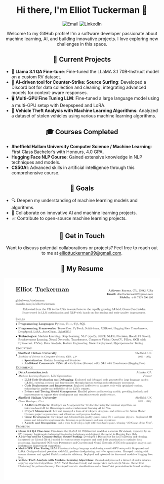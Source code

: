 <h1 align="center">Hi there, I'm Elliot Tuckerman 👋</h1>

<p align="center">
  <a href="mailto:elliottuckerman99@gmail.com"><img src="https://img.shields.io/badge/-Email-ff69b4" alt="Email"></a>
  <a href="https://linkedin.com/in/elliottuckerman/"><img src="https://img.shields.io/badge/-LinkedIn-0077b5" alt="LinkedIn"></a>
</p>

<p align="center">Welcome to my GitHub profile! I'm a software developer passionate about machine learning, AI, and building innovative projects. I love exploring new challenges in this space.</p>

<h2 align="center">🔭 Current Projects</h2>

<ul>
  <li>📄 <strong>Llama 3.1 QA Fine-tune</strong>: Fine-tuned the LLaMA 3.1 70B-Instruct model on a custom RV dataset.</li>
  <li>🤖 <strong>AI-driven tool for Counter-Strike: Source Surfing</strong>: Developed a Discord bot for data collection and cleaning, integrating advanced models for context-aware responses.</li>
  <li>🖥️ <strong>Multi-GPU Fine Tuning LLM</strong>: Fine-tuned a large language model using a multi-GPU setup with Deepspeed and LoRA.</li>
  <li>🚗 <strong>Vehicle Theft Analysis with Machine Learning Algorithms</strong>: Analyzed a dataset of stolen vehicles using various machine learning algorithms.</li>
</ul>

<h2 align="center">🎓 Courses Completed</h2>

<ul>
  <li><strong>Sheffield Hallam University Computer Science / Machine Learning</strong>: First Class Bachelor’s with Honours, 4.0 GPA.</li>
  <li><strong>Hugging Face NLP Course</strong>: Gained extensive knowledge in NLP techniques and models.</li>
  <li><strong>CS50AI</strong>: Advanced skills in artificial intelligence through this comprehensive course.</li>
</ul>

<h2 align="center">🌱 Goals</h2>

<ul>
  <li>🔍 Deepen my understanding of machine learning models and algorithms.</li>
  <li>🚀 Collaborate on innovative AI and machine learning projects.</li>
  <li>📈 Contribute to open-source machine learning projects.</li>
</ul>

<h2 align="center">💬 Get in Touch</h2>

<p align="center">
  Want to discuss potential collaborations or projects? Feel free to reach out to me at <a href="mailto:elliottuckerman99@gmail.com">elliottuckerman99@gmail.com</a>.
</p>

<h2 align="center">📄 My Resume</h2>
<p align="center">
  <img src="https://github.com/etuckerman/resume/blob/main/v1/resume.png?raw=true" alt="Resume" width="600">
</p>
